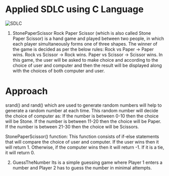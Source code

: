 # Applied SDLC using C Language
![SDLC](https://user-images.githubusercontent.com/75445117/114940896-11589880-9e60-11eb-9876-fb0a3f40631f.png)
1. StonePaperScissor Rock Paper Scissor (which is also called Stone Paper Scissor) is a hand game and played between two people, in which each player simultaneously forms one of three shapes. The winner of the game is decided as per the below rules:
Rock vs Paper -> Paper wins. Rock vs Scissor -> Rock wins. Paper vs Scissor -> Scissor wins. In this game, the user will be asked to make choice and according to the choice of user and computer and then the result will be displayed along with the choices of both computer and user.

# Approach
srand() and rand() which are used to generate random numbers will help to generate a random number at each time. This random number will decide the choice of computer as: If the number is between 0-10 then the choice will be Stone. If the number is between 11-20 then the choice will be Paper. If the number is between 21-30 then the choice will be Scissors.

StonePaperScissor() function: This function consists of if-else statements that will compare the choice of user and computer. If the user wins then it will return 1. Otherwise, if the computer wins then it will return -1. If it is a tie, it will return 0.

2. GuessTheNumber Its is a simple guessing game where Player 1 enters a number and Player 2 has to guess the number in minimal attempts.
